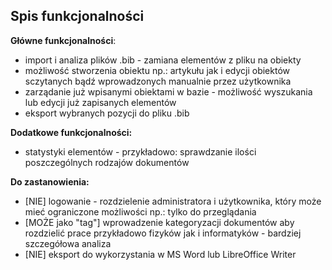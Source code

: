 ## Spis funkcjonalności


**Główne funkcjonalności**:
- import i analiza plików .bib - zamiana elementów z pliku na obiekty 
- możliwość stworzenia obiektu np.: artykułu jak i edycji obiektów sczytanych bądź wprowadzonych manualnie przez użytkownika
- zarządanie już wpisanymi obiektami w bazie - możliwość wyszukania lub edycji już zapisanych elementów
- eksport wybranych pozycji do pliku .bib


**Dodatkowe funkcjonalności:**
- statystyki elementów - przykładowo: sprawdzanie ilości poszczególnych rodzajów dokumentów


**Do zastanowienia:**
- [NIE] logowanie - rozdzielenie administratora i użytkownika, który może mieć ograniczone możliwości np.: tylko do przeglądania
- [MOŻE jako "tag"] wprowadzenie kategoryzacji dokumentów aby rozdzielić prace przykładowo fizyków jak i informatyków - bardziej szczegółowa analiza
- [NIE] eksport do wykorzystania w MS Word lub LibreOffice Writer
